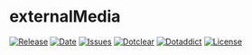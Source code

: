 # externalMedia

[![Release](https://img.shields.io/github/v/release/franck-paul/externalMedia)](https://github.com/franck-paul/externalMedia/releases)
[![Date](https://img.shields.io/github/release-date/franck-paul/externalMedia)](https://github.com/franck-paul/externalMedia/releases)
[![Issues](https://img.shields.io/github/issues/franck-paul/externalMedia)](https://github.com/franck-paul/externalMedia/issues)
[![Dotclear](https://img.shields.io/badge/dotclear-v2.24-blue.svg)](https://fr.dotclear.org/download)
[![Dotaddict](https://img.shields.io/badge/dotaddict-official-green.svg)](https://plugins.dotaddict.org/dc2/details/externalMedia)
[![License](https://img.shields.io/github/license/franck-paul/externalMedia)](https://github.com/franck-paul/externalMedia/blob/master/LICENSE)

